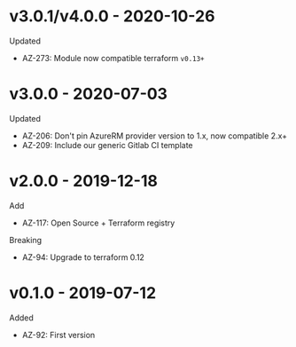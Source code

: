 # v3.0.1/v4.0.0 - 2020-10-26

Updated
  * AZ-273: Module now compatible terraform `v0.13+`

# v3.0.0 - 2020-07-03

Updated
  * AZ-206: Don't pin AzureRM provider version to 1.x, now compatible 2.x+
  * AZ-209: Include our generic Gitlab CI template

# v2.0.0 - 2019-12-18

Add
  * AZ-117: Open Source + Terraform registry
  
Breaking
  * AZ-94: Upgrade to terraform 0.12

# v0.1.0 - 2019-07-12

Added
  * AZ-92: First version
